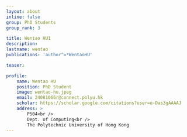 ```yaml
---
layout: about
inline: false
group: PhD Students
group_rank: 3

title: Wentao HU1
description: 
lastname: wentao
publications: 'author^=*WentaoHU'

teaser: 

profile:
    name: Wentao HU
    position: PhD Student
    image: wentao-hu.jpeg
    email: 24081066r@connect.polyu.hk
    scholar: https://scholar.google.com/citations?user=e-Das3gAAAAJ
    address: >
        P504<br />
        Dept. of Computing<br />
        The Polytechnic University of Hong Kong
---
```



<!-- **Wentao HU**

Research Assistant, Department of Computing, The Hong Kong Polytechnic University

[Homepage](https://scholar.google.com/citations?user=e-Das3gAAAAJ)
[Google Scholar](https://scholar.google.com/citations?user=e-Das3gAAAAJ)
[your_email@polyu.edu.hk](mailto:email@polyu.edu.hk) -->